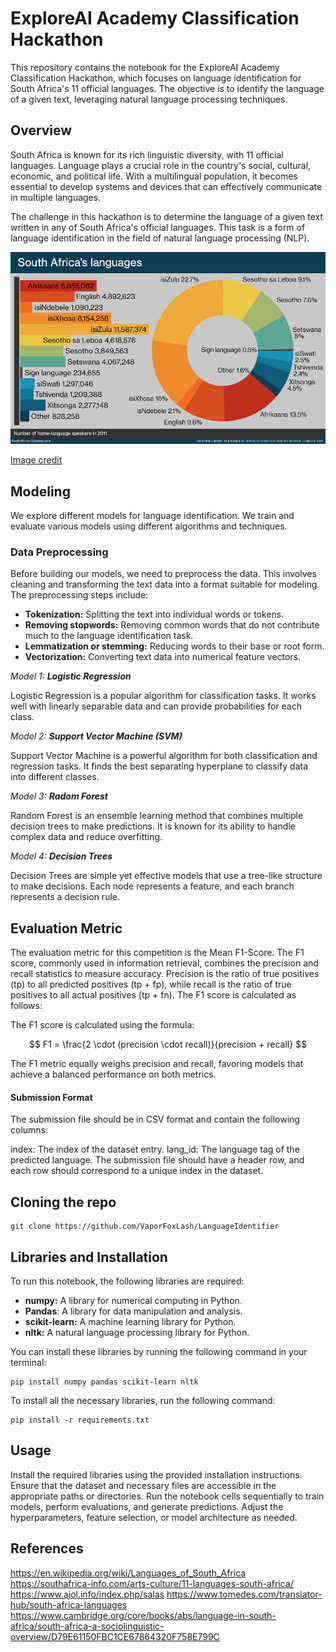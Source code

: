 # ExploreAI Academy Classification Hackathon
This repository contains the notebook for the ExploreAI Academy Classification Hackathon, which focuses on language identification for South Africa's 11 official languages. The objective is to identify the language of a given text, leveraging natural language processing techniques.

## Overview
South Africa is known for its rich linguistic diversity, with 11 official languages. Language plays a crucial role in the country's social, cultural, economic, and political life. With a multilingual population, it becomes essential to develop systems and devices that can effectively communicate in multiple languages.

The challenge in this hackathon is to determine the language of a given text written in any of South Africa's official languages. This task is a form of language identification in the field of natural language processing (NLP).

![South Africa Languages](https://github.com/VaporFoxLash/LanguageIdentifier/blob/master/assets/South_Africa_languages_2011.jpg)

[Image credit](https://bilingua.io/how-to-say-hello-in-100-languages)


## Modeling
We explore different models for language identification. We train and evaluate various models using different algorithms and techniques.


### Data Preprocessing

Before building our models, we need to preprocess the data. This involves cleaning and transforming the text data into a format suitable for modeling. The preprocessing steps include:

- **Tokenization:** Splitting the text into individual words or tokens.
- **Removing stopwords:** Removing common words that do not contribute much to the language identification task.
- **Lemmatization or stemming:** Reducing words to their base or root form.
- **Vectorization:** Converting text data into numerical feature vectors.


*Model 1:* **_Logistic Regression_**

Logistic Regression is a popular algorithm for classification tasks. It works well with linearly separable data and can provide probabilities for each class.


*Model 2:* **_Support Vector Machine (SVM)_**

Support Vector Machine is a powerful algorithm for both classification and regression tasks. It finds the best separating hyperplane to classify data into different classes.


*Model 3:* **_Radom Forest_**

Random Forest is an ensemble learning method that combines multiple decision trees to make predictions. It is known for its ability to handle complex data and reduce overfitting.


*Model 4:* **_Decision Trees_**

Decision Trees are simple yet effective models that use a tree-like structure to make decisions. Each node represents a feature, and each branch represents a decision rule.


## Evaluation Metric
The evaluation metric for this competition is the Mean F1-Score. The F1 score, commonly used in information retrieval, combines the precision and recall statistics to measure accuracy. Precision is the ratio of true positives (tp) to all predicted positives (tp + fp), while recall is the ratio of true positives to all actual positives (tp + fn). The F1 score is calculated as follows:


The F1 score is calculated using the formula:

$$ F1 = \frac{2 \cdot (precision \cdot recall)}{precision + recall} $$


The F1 metric equally weighs precision and recall, favoring models that achieve a balanced performance on both metrics.


#### Submission Format
The submission file should be in CSV format and contain the following columns:

index: The index of the dataset entry.
lang_id: The language tag of the predicted language.
The submission file should have a header row, and each row should correspond to a unique index in the dataset.


## Cloning the repo
```
git clone https://github.com/VaporFoxLash/LanguageIdentifier
```

## Libraries and Installation
To run this notebook, the following libraries are required:

- **numpy:** A library for numerical computing in Python.
- **Pandas**: A library for data manipulation and analysis.
- **scikit-learn:** A machine learning library for Python.
- **nltk:** A natural language processing library for Python.

You can install these libraries by running the following command in your terminal:

```
pip install numpy pandas scikit-learn nltk
```

To install all the necessary libraries, run the following command:
```
pip install -r requirements.txt
```

## Usage
Install the required libraries using the provided installation instructions.
Ensure that the dataset and necessary files are accessible in the appropriate paths or directories.
Run the notebook cells sequentially to train models, perform evaluations, and generate predictions.
Adjust the hyperparameters, feature selection, or model architecture as needed.


## References
https://en.wikipedia.org/wiki/Languages_of_South_Africa
https://southafrica-info.com/arts-culture/11-languages-south-africa/
https://www.ajol.info/index.php/salas
https://www.tomedes.com/translator-hub/south-africa-languages
https://www.cambridge.org/core/books/abs/language-in-south-africa/south-africa-a-sociolinguistic-overview/D79E61150FBC1CE67864320F758E799C

